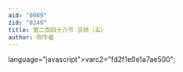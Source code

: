 ```yaml
---
aid: "0009"
zid: "0249"
title: 第二百四十八节 京师（五）
author: 吹牛者
---
```


language="javascript">varc2="fd2f1e0e1a7ae500";

